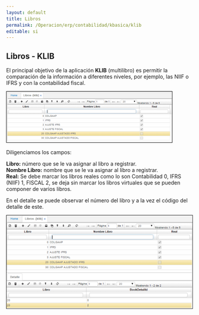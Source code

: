 ```yaml
---
layout: default
title: Libros
permalink: /Operacion/erp/contabilidad/kbasica/klib
editable: si
---
```


## Libros - KLIB

El principal objetivo de la aplicación **KLIB** (multilibro) es permitir la comparación de la información a diferentes niveles, por ejemplo, las NIIF o IFRS y con la contabilidad fiscal.


![](KLIB1.png)


Diligenciamos los campos:

**Libro:** número que se le va asignar al libro a registrar.  
**Nombre Libro:** nombre que se le va asignar al libro a registrar.  
**Real:** Se debe marcar los libros reales como lo son Contabilidad 0, IFRS (NIIF) 1, FISCAL 2, se deja sin marcar los libros virtuales que se pueden componer de varios libros.  


En el detalle se puede observar el número del libro y a la vez el código del detalle de este.


![](KLIB2.png)





